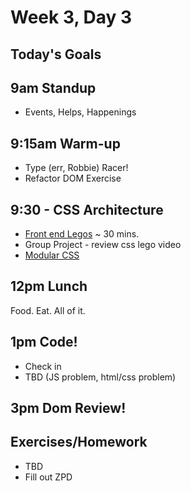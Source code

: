 # Week 3, Day 3

## Today's Goals

## 9am Standup

- Events, Helps, Happenings

## 9:15am Warm-up

- Type (err, Robbie) Racer!
- Refactor DOM Exercise

## 9:30 - CSS Architecture

- [Front end Legos](https://vimeo.com/70115794) ~ 30 mins.
- Group Project - review css lego video
- [Modular CSS](https://gist.github.com/zbunde/0f186508a1faab37c07d)

## 12pm Lunch

Food. Eat. All of it.

## 1pm Code!

- Check in
- TBD (JS problem, html/css problem)

## 3pm Dom Review!

## Exercises/Homework

- TBD
- Fill out ZPD
